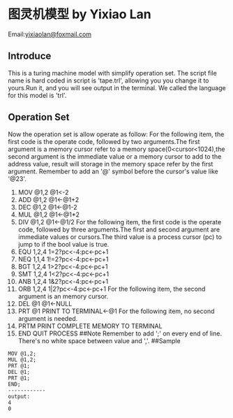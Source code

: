 # 图灵机模型 by Yixiao Lan
Email:yixiaolan@foxmail.com
## Introduce
This is a turing machine model with simplify operation set.
The script file name is hard coded in script is 'tape.trl', allowing you you change it to yours.Run it, and you will see output in the terminal.
We called the language for this model is 'trl'.
## Operation Set
Now the operation set is allow operate as follow:
For the following item, the first code is the operate code, followed by two arguments.The first argument is a memory cursor refer to a memory space(0<cursor<1024),the second argument is the immediate value or a memory cursor to add to the address value, result will storage in the memory space refer by the first argument. Remember to add an '@' symbol before the cursor's value like '@23'.
1. MOV @1,2    @1<-2
2. ADD @1,2    @1<-@1+2
3. DEC @1,2    @1<-@1-2
4. MUL @1,2    @1<-@1*2
5. DIV @1,2    @1<-@1/2
For the following item, the first code is the operate code, followed by three arguments.The first and second argument are immediate values or cursors.The third value is a process cursor (pc) to jump to if the bool value is true.
6. EQU 1,2,4    1=2?pc<-4:pc<-pc+1
7. NEQ 1,1,4    1!=2?pc<-4:pc<-pc+1
8. BGT 1,2,4    1>2?pc<-4:pc<-pc+1
9. SMT 1,2,4    1<2?pc<-4:pc<-pc+1
10. ANB 1,2,4    1&2?pc<-4:pc<-pc+1
11. ORB 1,2,4    1|2?pc<-4:pc<-pc+1
For the following item, the second argument is an memory cursor.
12. DEL @1    @1<-NULL
13. PRT @1    PRINT TO TERMINAL<-@1
For the following item, no second argument is needed.
14. PRTM    PRINT COMPLETE MEMORY TO TERMINAL
15. END    QUIT PROCESS
##Note
Remember to add ';' on every end of line.
There's no white space between value and ','.
##Sample
```EL
MOV @1,2;
MUL @1,2;
PRT @1;
DEL @1;
PRT @1;
END;
------------
output:
4
0
```


